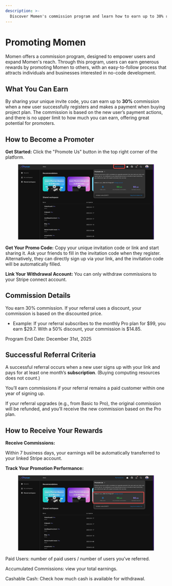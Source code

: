 ```yaml
---
description: >-
  Discover Momen's commission program and learn how to earn up to 30% rewards by promoting the no-code platform to new users and businesses.
---
```


# Promoting Momen

Momen offers a commission program, designed to empower users and expand Momen's reach. Through this program, users can earn generous rewards by promoting Momen to others, with an easy-to-follow process that attracts individuals and businesses interested in no-code development.

## What You Can Earn

By sharing your unique invite code, you can earn up to **30%** commission when a new user successfully registers and makes a payment when buying project plan. The commission is based on the new user’s payment actions, and there is no upper limit to how much you can earn, offering great potential for promoters.

## How to Become a Promoter

**Get Started:** Click the "Promote Us" button in the top right corner of the platform.

<figure><img src="../.gitbook/assets/affiliate.png" alt=""><figcaption></figcaption></figure>



**Get Your Promo Code:** Copy your unique invitation code or link and start sharing it. Ask your friends to fill in the invitation code when they register. Alternatively, they can directly sign up via your link, and the invitation code will be automatically filled.

**Link Your Withdrawal Account:** You can only withdraw commissions to your Stripe connect account.

## Commission Details

You earn 30% commission. If your referral uses a discount, your commission is based on the discounted price.

* Example: If your referral subscribes to the monthly Pro plan for $99, you earn $29.7. With a 50% discount, your commission is $14.85.

Program End Date: December 31st, 2025

## Successful Referral Criteria

A successful referral occurs when a new user signs up with your link and pays for at least one month’s **subscription**. (Buying computing resources does not count.)

You’ll earn commissions if your referral remains a paid customer within one year of signing up.

If your referral upgrades (e.g., from Basic to Pro), the original commission will be refunded, and you’ll receive the new commission based on the Pro plan.

## How to Receive Your Rewards

**Receive Commissions:**&#x20;

Within 7 business days, your earnings will be automatically transferred to your linked Stripe account.

**Track Your Promotion Performance:**

<figure><img src="../.gitbook/assets/affiliate dashboard.jpeg" alt=""><figcaption></figcaption></figure>

Paid Users: number of paid users / number of users you’ve referred.

Accumulated Commissions: view your total earnings.

Cashable Cash: Check how much cash is available for withdrawal.
